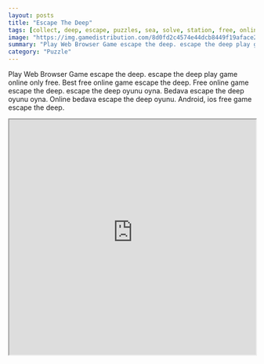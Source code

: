 ```yaml
---
layout: posts
title: "Escape The Deep"
tags: [collect, deep, escape, puzzles, sea, solve, station, free, online, games, oyna, game, free, games, play, play, games]
image: "https://img.gamedistribution.com/8d0fd2c4574e44dcb8449f19aface2c6.jpg"
summary: "Play Web Browser Game escape the deep. escape the deep play game online only free. Best free online game escape the deep. Free online game escape the deep. escape the deep oyunu oyna. Bedava escape the deep oyunu oyna. Online bedava escape the deep oyunu. Android, ios free game escape the deep."
category: "Puzzle"
---
```


Play Web Browser Game escape the deep. escape the deep play game online only free. Best free online game escape the deep. Free online game escape the deep. escape the deep oyunu oyna. Bedava escape the deep oyunu oyna. Online bedava escape the deep oyunu. Android, ios free game escape the deep.

<iframe width="100%" height="480px;" src="https://flash.gamedistribution.com?game=8d0fd2c4574e44dcb8449f19aface2c6"></iframe>